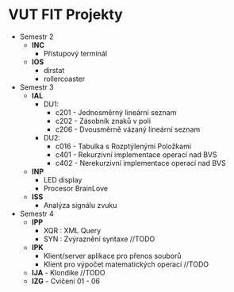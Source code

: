 VUT FIT Projekty
===================

 - Semestr 2
	 - **INC**
		 - Přístupový terminál
	 - **IOS**
		 - dirstat
		 - rollercoaster
 - Semestr 3
	 - **IAL**
		 - DU1:
			 - c201 - Jednosměrný lineární seznam
			 - c202 - Zásobník znaků v poli
			 - c206 - Dvousměrně vázaný lineární seznam
		 - DU2:
			 - c016 - Tabulka s Rozptýlenými Položkami
			 - c401 - Rekurzivní implementace operací nad BVS
			 - c402 - Nerekurzivní implementace operací nad BVS
	 - **INP**
		 - LED display
		 - Procesor BrainLove
	 - **ISS**
		 - Analýza signálu zvuku
 - Semestr 4
	 - **IPP**
		 - XQR : XML Query
		 - SYN : Zvýraznění syntaxe //TODO
	 - **IPK**
		 - Klient/server aplikace pro přenos souborů
		 - Klient pro výpočet matematických operací //TODO
   - **IJA**
		 - Klondike //TODO
   - **IZG**
 		 - Cvičení 01 - 06

